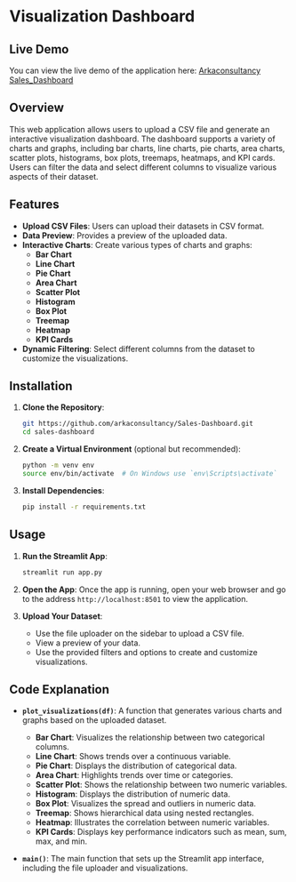# Visualization Dashboard
## Live Demo

You can view the live demo of the application here: [Arkaconsultancy Sales_Dashboard](https://arkaconsultancy.streamlit.app/)
## Overview

This web application allows users to upload a CSV file and generate an interactive visualization dashboard. The dashboard supports a variety of charts and graphs, including bar charts, line charts, pie charts, area charts, scatter plots, histograms, box plots, treemaps, heatmaps, and KPI cards. Users can filter the data and select different columns to visualize various aspects of their dataset.

## Features

- **Upload CSV Files**: Users can upload their datasets in CSV format.
- **Data Preview**: Provides a preview of the uploaded data.
- **Interactive Charts**: Create various types of charts and graphs:
  - **Bar Chart**
  - **Line Chart**
  - **Pie Chart**
  - **Area Chart**
  - **Scatter Plot**
  - **Histogram**
  - **Box Plot**
  - **Treemap**
  - **Heatmap**
  - **KPI Cards**
- **Dynamic Filtering**: Select different columns from the dataset to customize the visualizations.

## Installation

1. **Clone the Repository**:

    ```bash
    git https://github.com/arkaconsultancy/Sales-Dashboard.git
    cd sales-dashboard
    ```

2. **Create a Virtual Environment** (optional but recommended):

    ```bash
    python -m venv env
    source env/bin/activate  # On Windows use `env\Scripts\activate`
    ```

3. **Install Dependencies**:

    ```bash
    pip install -r requirements.txt
    ```

## Usage

1. **Run the Streamlit App**:

    ```bash
    streamlit run app.py
    ```

2. **Open the App**: Once the app is running, open your web browser and go to the address `http://localhost:8501` to view the application.

3. **Upload Your Dataset**:
   - Use the file uploader on the sidebar to upload a CSV file.
   - View a preview of your data.
   - Use the provided filters and options to create and customize visualizations.

## Code Explanation

- **`plot_visualizations(df)`**: A function that generates various charts and graphs based on the uploaded dataset.
  - **Bar Chart**: Visualizes the relationship between two categorical columns.
  - **Line Chart**: Shows trends over a continuous variable.
  - **Pie Chart**: Displays the distribution of categorical data.
  - **Area Chart**: Highlights trends over time or categories.
  - **Scatter Plot**: Shows the relationship between two numeric variables.
  - **Histogram**: Displays the distribution of numeric data.
  - **Box Plot**: Visualizes the spread and outliers in numeric data.
  - **Treemap**: Shows hierarchical data using nested rectangles.
  - **Heatmap**: Illustrates the correlation between numeric variables.
  - **KPI Cards**: Displays key performance indicators such as mean, sum, max, and min.

- **`main()`**: The main function that sets up the Streamlit app interface, including the file uploader and visualizations.

